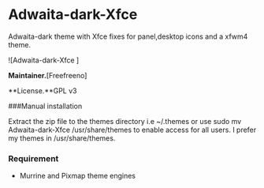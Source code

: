 # Adwaita-dark-Xfce
Adwaita-dark theme with Xfce fixes for panel,desktop icons and a xfwm4 theme.

![Adwaita-dark-Xfce ]

**Maintainer.**[Freefreeno]

**License.**GPL v3

###Manual installation

Extract the zip file to the themes directory i.e ~/.themes or use sudo mv Adwaita-dark-Xfce /usr/share/themes to enable access for all users. I prefer my themes in /usr/share/themes.

### Requirement

- Murrine and Pixmap theme engines

